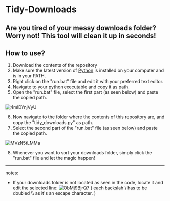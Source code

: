 # Tidy-Downloads
## Are you tired of your messy downloads folder? Worry not! This tool will clean it up in seconds!

## How to use?

1. Download the contents of the repository
2. Make sure the latest version of [Python](https://www.python.org/downloads/) is installed on your computer and is in your PATH.
4. Right click on the "run.bat" file and edit it with your preferred text editor.
5. Navigate to your python executable and copy it as path.
6. Open the "run.bat" file, select the first part (as seen below) and paste the copied path.

![4mlDYnjVyU](https://user-images.githubusercontent.com/115464530/197403837-1cba3128-2237-4db4-ba09-dddaa4fe532a.png)

6. Now navigate to the folder where the contents of this repository are, and copy the "tidy_downloads.py" as path.
7. Select the second part of the "run.bat" file (as seen below) and paste the copied path.

![MVzN5tLMMa](https://user-images.githubusercontent.com/115464530/197404016-ad3067bd-cceb-4f89-9dab-612497a5bb3b.png)

8. Whenever you want to sort your downloads folder, simply click the "run.bat" file and let the magic happen!

- - -
notes:
- If your downloads folder is not located as seen in the code, locate it and edit the selected line:
  ![ObMj9BjrQ7](https://user-images.githubusercontent.com/115464530/197404377-c5b57c9e-affc-4c15-a0e8-6a9c9186c906.png)
  ( each backslah \ has to be doubled \\\ as it's an escape character. )
